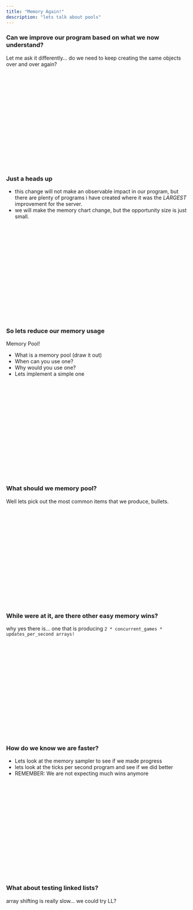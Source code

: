 ```yaml
---
title: "Memory Again!"
description: "lets talk about pools"
---
```


### Can we improve our program based on what we now understand?
Let me ask it differently... do we need to keep creating the same objects over
and over again?

<br/>
<br/>
<br/>
<br/>
<br/>
<br/>
<br/>
<br/>
<br/>
<br/>
<br/>
<br/>
<br/>
<br/>
<br/>

### Just a heads up
* this change will not make an observable impact in our program, but there are plenty of programs i have created where it was the _LARGEST_ improvement for the server.
* we will make the memory chart change, but the opportunity size is just small.

<br/>
<br/>
<br/>
<br/>
<br/>
<br/>
<br/>
<br/>
<br/>
<br/>
<br/>
<br/>
<br/>
<br/>
<br/>

### So lets reduce our memory usage
Memory Pool!
* What is a memory pool (draw it out)
* When can you use one?
* Why would you use one?
* Lets implement a simple one

<br/>
<br/>
<br/>
<br/>
<br/>
<br/>
<br/>
<br/>
<br/>
<br/>
<br/>
<br/>
<br/>
<br/>
<br/>

### What should we memory pool?
Well lets pick out the most common items that we produce, bullets.

<br/>
<br/>
<br/>
<br/>
<br/>
<br/>
<br/>
<br/>
<br/>
<br/>
<br/>
<br/>
<br/>
<br/>
<br/>

### While were at it, are there other easy memory wins?
why yes there is... one that is producing `2 * concurrent_games *
updates_per_second arrays!`

<br/>
<br/>
<br/>
<br/>
<br/>
<br/>
<br/>
<br/>
<br/>
<br/>
<br/>
<br/>
<br/>
<br/>
<br/>


### How do we know we are faster?
* Lets look at the memory sampler to see if we made progress
* lets look at the ticks per second program and see if we did better
* REMEMBER: We are not expecting much wins anymore

<br/>
<br/>
<br/>
<br/>
<br/>
<br/>
<br/>
<br/>
<br/>
<br/>
<br/>
<br/>
<br/>
<br/>
<br/>

### What about testing linked lists?
array shifting is really slow... we could try LL?

<br/>
<br/>
<br/>
<br/>
<br/>
<br/>
<br/>
<br/>
<br/>
<br/>
<br/>
<br/>
<br/>
<br/>
<br/>

